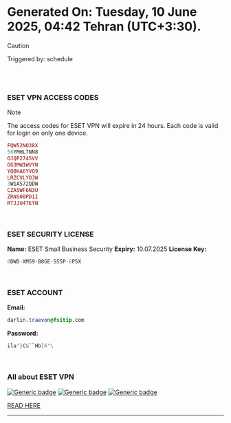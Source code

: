 # Generated On: Tuesday, 10 June 2025, 04:42 Tehran (UTC+3:30).

> [!CAUTION]
> Triggered by: schedule

<br><br>

### ESET VPN ACCESS CODES

> [!NOTE]
> The access codes for ESET VPN will expire in 24 hours.
> Each code is valid for login on only one device.

```ruby
FQW52NO38X
56YMHL7NN8
OJQP2745VV
GG3MW1WVYN
YQ0HA6YVQ9
LRZCVLYO3W
3W1A572QDW
CZA5WF6N3U
ZRNS00PD1I
RTJJU4TEYN
```

<br>

### ESET SECURITY LICENSE

**Name:** ESET Small Business Security
**Expiry:** 10.07.2025
**License Key:**

```POV-Ray SDL
8DWD-XM59-B8GE-SS5P-6P5X
```

<br>

### ESET ACCOUNT

**Email:**

```CSS
darlin.traevon@fsitip.com
```

**Password:**

```POV-Ray SDL
ila'}C&``Hb]6"\
```

<br>

### All about ESET VPN


[![Generic badge](https://img.shields.io/badge/Download-Android-green.svg)](https://play.google.com/store/apps/details?id=com.eset.vpn)
[![Generic badge](https://img.shields.io/badge/Download-ios-white.svg)](https://apps.apple.com/us/app/eset-vpn/id6463002278)
[![Generic badge](https://img.shields.io/badge/Download-windows-blue.svg)](https://download.eset.com/com/eset/apps/home/vpn/windows/latest/eset_vpn_installer.exe)
  

[READ HERE](https://t.me/F_NiREvil/2113)

---

<br><br>

